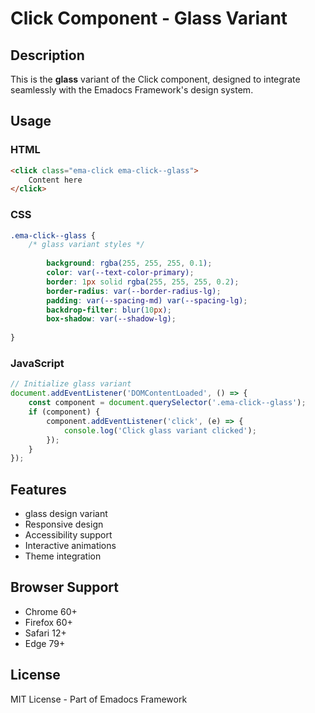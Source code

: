 # Click Component - Glass Variant

## Description
This is the **glass** variant of the Click component, designed to integrate seamlessly with the Emadocs Framework's design system.

## Usage

### HTML
```html
<click class="ema-click ema-click--glass">
    Content here
</click>
```

### CSS
```css
.ema-click--glass {
    /* glass variant styles */
    
        background: rgba(255, 255, 255, 0.1);
        color: var(--text-color-primary);
        border: 1px solid rgba(255, 255, 255, 0.2);
        border-radius: var(--border-radius-lg);
        padding: var(--spacing-md) var(--spacing-lg);
        backdrop-filter: blur(10px);
        box-shadow: var(--shadow-lg);
    
}
```

### JavaScript
```javascript
// Initialize glass variant
document.addEventListener('DOMContentLoaded', () => {
    const component = document.querySelector('.ema-click--glass');
    if (component) {
        component.addEventListener('click', (e) => {
            console.log('Click glass variant clicked');
        });
    }
});
```

## Features
- glass design variant
- Responsive design
- Accessibility support
- Interactive animations
- Theme integration

## Browser Support
- Chrome 60+
- Firefox 60+
- Safari 12+
- Edge 79+

## License
MIT License - Part of Emadocs Framework
